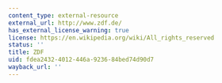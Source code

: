 ```yaml
---
content_type: external-resource
external_url: http://www.zdf.de/
has_external_license_warning: true
license: https://en.wikipedia.org/wiki/All_rights_reserved
status: ''
title: ZDF
uid: fdea2432-4012-446a-9236-84bed74d90d7
wayback_url: ''
---
```

